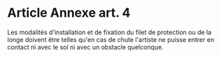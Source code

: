 # Article Annexe art. 4

Les modalités d'installation et de fixation du filet de protection ou de la longe doivent être telles qu'en cas de chute l'artiste ne puisse entrer en contact ni avec le sol ni avec un obstacle quelconque.
